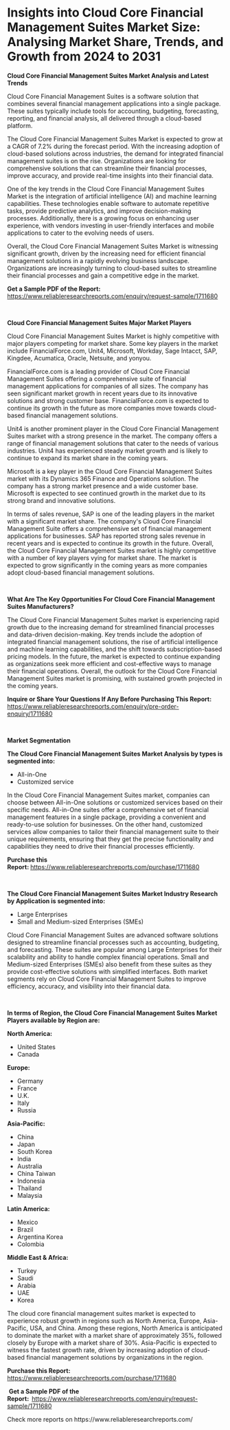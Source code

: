 <p><h1>Insights into Cloud Core Financial Management Suites Market Size: Analysing Market Share, Trends, and Growth from 2024 to 2031</h1></p><p><strong>Cloud Core Financial Management Suites Market Analysis and Latest Trends</strong></p>
<p><p>Cloud Core Financial Management Suites is a software solution that combines several financial management applications into a single package. These suites typically include tools for accounting, budgeting, forecasting, reporting, and financial analysis, all delivered through a cloud-based platform.</p><p>The Cloud Core Financial Management Suites Market is expected to grow at a CAGR of 7.2% during the forecast period. With the increasing adoption of cloud-based solutions across industries, the demand for integrated financial management suites is on the rise. Organizations are looking for comprehensive solutions that can streamline their financial processes, improve accuracy, and provide real-time insights into their financial data.</p><p>One of the key trends in the Cloud Core Financial Management Suites Market is the integration of artificial intelligence (AI) and machine learning capabilities. These technologies enable software to automate repetitive tasks, provide predictive analytics, and improve decision-making processes. Additionally, there is a growing focus on enhancing user experience, with vendors investing in user-friendly interfaces and mobile applications to cater to the evolving needs of users.</p><p>Overall, the Cloud Core Financial Management Suites Market is witnessing significant growth, driven by the increasing need for efficient financial management solutions in a rapidly evolving business landscape. Organizations are increasingly turning to cloud-based suites to streamline their financial processes and gain a competitive edge in the market.</p></p>
<p><strong>Get a Sample PDF of the Report:&nbsp;</strong> <a href="https://www.reliableresearchreports.com/enquiry/request-sample/1711680">https://www.reliableresearchreports.com/enquiry/request-sample/1711680</a></p>
<p>&nbsp;</p>
<p><strong>Cloud Core Financial Management Suites Major Market Players</strong></p>
<p><p>Cloud Core Financial Management Suites Market is highly competitive with major players competing for market share. Some key players in the market include FinancialForce.com, Unit4, Microsoft, Workday, Sage Intacct, SAP, Kingdee, Acumatica, Oracle, Netsuite, and yonyou.</p><p>FinancialForce.com is a leading provider of Cloud Core Financial Management Suites offering a comprehensive suite of financial management applications for companies of all sizes. The company has seen significant market growth in recent years due to its innovative solutions and strong customer base. FinancialForce.com is expected to continue its growth in the future as more companies move towards cloud-based financial management solutions.</p><p>Unit4 is another prominent player in the Cloud Core Financial Management Suites market with a strong presence in the market. The company offers a range of financial management solutions that cater to the needs of various industries. Unit4 has experienced steady market growth and is likely to continue to expand its market share in the coming years.</p><p>Microsoft is a key player in the Cloud Core Financial Management Suites market with its Dynamics 365 Finance and Operations solution. The company has a strong market presence and a wide customer base. Microsoft is expected to see continued growth in the market due to its strong brand and innovative solutions.</p><p>In terms of sales revenue, SAP is one of the leading players in the market with a significant market share. The company's Cloud Core Financial Management Suite offers a comprehensive set of financial management applications for businesses. SAP has reported strong sales revenue in recent years and is expected to continue its growth in the future. Overall, the Cloud Core Financial Management Suites market is highly competitive with a number of key players vying for market share. The market is expected to grow significantly in the coming years as more companies adopt cloud-based financial management solutions.</p></p>
<p>&nbsp;</p>
<p><strong>What Are The Key Opportunities For Cloud Core Financial Management Suites Manufacturers?</strong></p>
<p><p>The Cloud Core Financial Management Suites market is experiencing rapid growth due to the increasing demand for streamlined financial processes and data-driven decision-making. Key trends include the adoption of integrated financial management solutions, the rise of artificial intelligence and machine learning capabilities, and the shift towards subscription-based pricing models. In the future, the market is expected to continue expanding as organizations seek more efficient and cost-effective ways to manage their financial operations. Overall, the outlook for the Cloud Core Financial Management Suites market is promising, with sustained growth projected in the coming years.</p></p>
<p><strong>Inquire or Share Your Questions If Any Before Purchasing This Report:</strong> <a href="https://www.reliableresearchreports.com/enquiry/pre-order-enquiry/1711680">https://www.reliableresearchreports.com/enquiry/pre-order-enquiry/1711680</a></p>
<p>&nbsp;</p>
<p><strong>Market Segmentation</strong></p>
<p><strong>The Cloud Core Financial Management Suites Market Analysis by types is segmented into:</strong></p>
<p><ul><li>All-in-One</li><li>Customized service</li></ul></p>
<p><p>In the Cloud Core Financial Management Suites market, companies can choose between All-in-One solutions or customized services based on their specific needs. All-in-One suites offer a comprehensive set of financial management features in a single package, providing a convenient and ready-to-use solution for businesses. On the other hand, customized services allow companies to tailor their financial management suite to their unique requirements, ensuring that they get the precise functionality and capabilities they need to drive their financial processes efficiently.</p></p>
<p><strong>Purchase this Report:&nbsp;</strong><a href="https://www.reliableresearchreports.com/purchase/1711680">https://www.reliableresearchreports.com/purchase/1711680</a></p>
<p>&nbsp;</p>
<p><strong>The Cloud Core Financial Management Suites Market Industry Research by Application is segmented into:</strong></p>
<p><ul><li>Large Enterprises</li><li>Small and Medium-sized Enterprises (SMEs)</li></ul></p>
<p><p>Cloud Core Financial Management Suites are advanced software solutions designed to streamline financial processes such as accounting, budgeting, and forecasting. These suites are popular among Large Enterprises for their scalability and ability to handle complex financial operations. Small and Medium-sized Enterprises (SMEs) also benefit from these suites as they provide cost-effective solutions with simplified interfaces. Both market segments rely on Cloud Core Financial Management Suites to improve efficiency, accuracy, and visibility into their financial data.</p></p>
<p>&nbsp;</p>
<p><strong>In terms of Region, the Cloud Core Financial Management Suites Market Players available by Region are:</strong></p>
<p>
    <p> <strong> North America: </strong>
        <ul>
            <li>United States</li>
            <li>Canada</li>
        </ul>
        </p> 
    <p> <strong> Europe: </strong>
        <ul>
            <li>Germany</li>
            <li>France</li>
            <li>U.K.</li>
            <li>Italy</li>
            <li>Russia</li>
        </ul>
        </p> 
    <p> <strong> Asia-Pacific: </strong>
        <ul>
            <li>China</li>
            <li>Japan</li>
            <li>South Korea</li>
            <li>India</li>
            <li>Australia</li>
            <li>China Taiwan</li>
            <li>Indonesia</li>
            <li>Thailand</li>
            <li>Malaysia</li>
        </ul>
        </p> 
    <p> <strong> Latin America: </strong>
        <ul>
            <li>Mexico</li>
            <li>Brazil</li>
            <li>Argentina Korea</li>
            <li>Colombia</li>
        </ul>
        </p> 
    <p> <strong> Middle East & Africa: </strong>
        <ul>
            <li>Turkey</li>
            <li>Saudi</li>
            <li>Arabia</li>
            <li>UAE</li>
            <li>Korea</li>
        </ul>
    </p>
    </p>
<p><p>The cloud core financial management suites market is expected to experience robust growth in regions such as North America, Europe, Asia-Pacific, USA, and China. Among these regions, North America is anticipated to dominate the market with a market share of approximately 35%, followed closely by Europe with a market share of 30%. Asia-Pacific is expected to witness the fastest growth rate, driven by increasing adoption of cloud-based financial management solutions by organizations in the region.</p></p>
<p><strong>Purchase this Report: </strong><a href="https://www.reliableresearchreports.com/purchase/1711680">https://www.reliableresearchreports.com/purchase/1711680</a></p>
<p>&nbsp;<strong>Get a Sample PDF of the Report:&nbsp;&nbsp;</strong><a href="https://www.reliableresearchreports.com/enquiry/request-sample/1711680">https://www.reliableresearchreports.com/enquiry/request-sample/1711680</a></p>
<p><strong></strong></p>
<p>Check more reports on https://www.reliableresearchreports.com/</p>